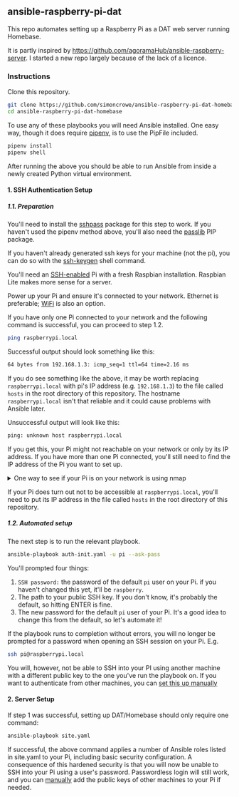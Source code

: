 ## ansible-raspberry-pi-dat
This repo automates setting up a Raspberry Pi as a DAT web server running 
Homebase.

It is partly inspired by https://github.com/agoramaHub/ansible-raspberry-server. 
I started a new repo largely because of the lack of a licence.

### Instructions
Clone this repository.
```bash
git clone https://github.com/simoncrowe/ansible-raspberry-pi-dat-homebase.git
cd ansible-raspberry-pi-dat-homebase
```

To use any of these playbooks you will need Ansible installed. One easy way, 
though it does require [pipenv](https://pipenv-es.readthedocs.io/es/stable/#install-pipenv-today), 
is to use the PipFile included. 
```bash
pipenv install
pipenv shell
```
After running the above you should be able to run Ansible from inside 
a newly created Python virtual environment.

#### 1. SSH Authentication Setup
##### 1.1. Preparation
You'll need to install the
[sshpass](https://www.tecmint.com/sshpass-non-interactive-ssh-login-shell-script-ssh-password/) 
package for this step to work. If you haven't used the pipenv method above,
you'll also need the 
[passlib](https://passlib.readthedocs.io/en/stable/install.html#installation-instructions) 
PIP package.

If you haven't already generated ssh keys for your machine (not the pi), 
you can do so with the [ssh-keygen](https://www.ssh.com/ssh/keygen/) shell 
command.

You'll need an 
[SSH-enabled](https://www.raspberrypi.org/documentation/remote-access/ssh/) Pi 
with a fresh Raspbian installation. Raspbian Lite makes more sense for a server.

Power up your Pi and ensure it's connected to your network. 
Ethernet is preferable; 
[WiFi](https://www.raspberrypi.org/documentation/configuration/wireless/README.md) 
is also an option. 

If you have only one Pi connected to your network and the following command 
is successful, you can proceed to step 1.2.

```bash
ping raspberrypi.local
```

Successful output should look something like this:

```bash
64 bytes from 192.168.1.3: icmp_seq=1 ttl=64 time=2.16 ms
```

If you do see something like the above, it may be worth replacing 
`raspberrypi.local` with pi's IP address (e.g. `192.168.1.3`) to the file called
`hosts` in the root directory of this repository. The hostname 
`raspberrypi.local` isn't that reliable and it could cause problems with Ansible 
later.

Unsuccessful output will look like this:

```bash
ping: unknown host raspberrypi.local
```

If you get this, your Pi might not reachable on your network or only by its IP 
address. If you have more than one Pi connected, you'll still need to find the 
IP address of the Pi you want to set up. 

<details>
<summary>One way to see if your Pi is on your network is using nmap</summary>

If you don't have nmap installed, you should be able to get it via your
system package manager.  e.g. `sudo apt install nmap`

This command will thoroughly scan your local network and may take several 
minutes.
```bash
sudo nmap -A 192.168.1.1/24
```
If your Pi is connected, its report should look something like this:
```
...
Nmap scan report for 192.168.1.3
Host is up (0.00091s latency).
Not shown: 999 closed ports
PORT   STATE SERVICE VERSION
22/tcp open  ssh     OpenSSH 7.9p1 Raspbian 10 (protocol 2.0)
| ssh-hostkey: 
|   2048 ba:88:1f:54:0f:61:10:34:98:f4:5c:f2:35:79:cd:4f (RSA)
|_  256 68:92:a4:8e:da:b3:65:89:23:a3:3d:49:9c:a9:ab:9f (ECDSA)
MAC Address: DC:A6:32:67:9F:6E (Unknown)
Device type: general purpose
Running: Linux 3.X|4.X
OS CPE: cpe:/o:linux:linux_kernel:3 cpe:/o:linux:linux_kernel:4
OS details: Linux 3.2 - 4.0
Network Distance: 1 hop
Service Info: OS: Linux; CPE: cpe:/o:linux:linux_kernel
...
```
The line `22/tcp open  ssh     OpenSSH 7.9p1 Raspbian 10 (protocol 2.0)` 
will only appear is your Pi has SSH enabled. If you can't easily identify your 
Pi, double-check that SSH has been enabled on it.

If you see more than one Pi, you'll need to either temporally switch off your
Pi to work out which one it is, or find out its MAC address.
</details>

If your Pi does turn out not to be accessible at `raspberrypi.local`, you'll 
need to put its IP address in the file called `hosts` in the root directory 
of this repository.

##### 1.2. Automated setup 

The next step is to run the relevant playbook.
```bash
ansible-playbook auth-init.yaml -u pi --ask-pass
```
You'll prompted four things:
1. `SSH password:` the password of the default `pi` user on your Pi. 
if you haven't changed this yet, it'll be `raspberry`.
2. The path to your public SSH key. If you don't know, 
it's probably the default, so hitting ENTER is fine.
3. The new password for the default `pi` user of your Pi. It's a good idea to 
change this from the default, so let's automate it!

If the playbook runs to completion without errors, you will no longer 
be prompted for a password when opening an SSH session on your Pi. E.g.
```bash
ssh pi@raspberrypi.local
```

You will, however, not be able to SSH into your PI using another machine with 
a different public key to the one you've run the playbook on. If you want to 
authenticate from other machines, you can 
[set this up manually](https://www.raspberrypi.org/documentation/remote-access/ssh/passwordless.md)

#### 2. Server Setup
If step 1 was successful, setting up DAT/Homebase should only require one 
command:

```bash
ansible-playbook site.yaml
```

If successful, the above command applies a number of Ansible roles listed in 
site.yaml to your Pi, including basic security configuration. 
A consequence of this hardened security is that you will now be unable to 
SSH into your Pi using a user's password.
Passwordless login will still work, and you can 
[manually](https://www.raspberrypi.org/documentation/remote-access/ssh/passwordless.md) 
add the public keys of other machines to your Pi if needed.
